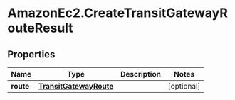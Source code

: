 # AmazonEc2.CreateTransitGatewayRouteResult

## Properties

Name | Type | Description | Notes
------------ | ------------- | ------------- | -------------
**route** | [**TransitGatewayRoute**](TransitGatewayRoute.md) |  | [optional] 



